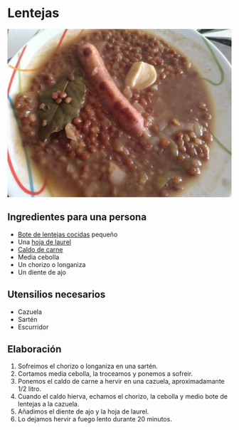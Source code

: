 # Lentejas

![](imagenes/lentejas-full.jpg)

## Ingredientes para una persona

* [Bote de lentejas cocidas](ingredientes/lentejas-cocidas.md) pequeño
* Una [hoja de laurel](ingredientes/laurel.md)
* [Caldo de carne](ingredientes/caldo-carne.md)
* Media cebolla
* Un chorizo o longaniza
* Un diente de ajo

## Utensilios necesarios

* Cazuela
* Sartén
* Escurridor

## Elaboración

1. Sofreimos el chorizo o longaniza en una sartén.
1. Cortamos media cebolla, la troceamos y ponemos a sofreir.
1. Ponemos el caldo de carne a hervir en una cazuela, aproximadamante 1/2 litro.
1. Cuando el caldo hierva, echamos el chorizo, la cebolla y medio bote de lentejas a la cazuela.
1. Añadimos el diente de ajo y la hoja de laurel.
1. Lo dejamos hervir a fuego lento durante 20 minutos.